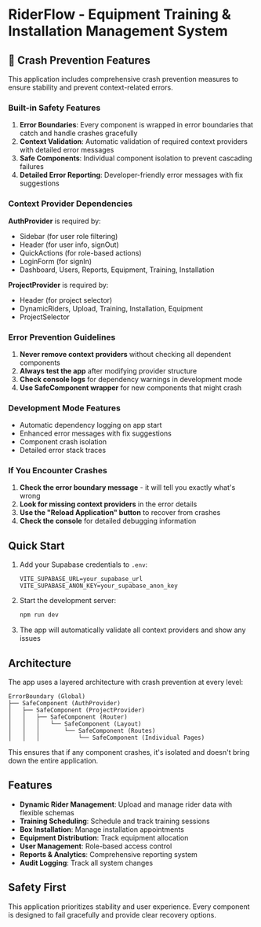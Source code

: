 # RiderFlow - Equipment Training & Installation Management System

## 🚨 Crash Prevention Features

This application includes comprehensive crash prevention measures to ensure stability and prevent context-related errors.

### Built-in Safety Features

1. **Error Boundaries**: Every component is wrapped in error boundaries that catch and handle crashes gracefully
2. **Context Validation**: Automatic validation of required context providers with detailed error messages
3. **Safe Components**: Individual component isolation to prevent cascading failures
4. **Detailed Error Reporting**: Developer-friendly error messages with fix suggestions

### Context Provider Dependencies

**AuthProvider** is required by:
- Sidebar (for user role filtering)
- Header (for user info, signOut)
- QuickActions (for role-based actions)
- LoginForm (for signIn)
- Dashboard, Users, Reports, Equipment, Training, Installation

**ProjectProvider** is required by:
- Header (for project selector)
- DynamicRiders, Upload, Training, Installation, Equipment
- ProjectSelector

### Error Prevention Guidelines

1. **Never remove context providers** without checking all dependent components
2. **Always test the app** after modifying provider structure
3. **Check console logs** for dependency warnings in development mode
4. **Use SafeComponent wrapper** for new components that might crash

### Development Mode Features

- Automatic dependency logging on app start
- Enhanced error messages with fix suggestions
- Component crash isolation
- Detailed error stack traces

### If You Encounter Crashes

1. **Check the error boundary message** - it will tell you exactly what's wrong
2. **Look for missing context providers** in the error details
3. **Use the "Reload Application" button** to recover from crashes
4. **Check the console** for detailed debugging information

## Quick Start

1. Add your Supabase credentials to `.env`:
   ```
   VITE_SUPABASE_URL=your_supabase_url
   VITE_SUPABASE_ANON_KEY=your_supabase_anon_key
   ```

2. Start the development server:
   ```bash
   npm run dev
   ```

3. The app will automatically validate all context providers and show any issues

## Architecture

The app uses a layered architecture with crash prevention at every level:

```
ErrorBoundary (Global)
├── SafeComponent (AuthProvider)
│   ├── SafeComponent (ProjectProvider)
│   │   ├── SafeComponent (Router)
│   │   │   └── SafeComponent (Layout)
│   │   │       └── SafeComponent (Routes)
│   │   │           └── SafeComponent (Individual Pages)
```

This ensures that if any component crashes, it's isolated and doesn't bring down the entire application.

## Features

- **Dynamic Rider Management**: Upload and manage rider data with flexible schemas
- **Training Scheduling**: Schedule and track training sessions
- **Box Installation**: Manage installation appointments
- **Equipment Distribution**: Track equipment allocation
- **User Management**: Role-based access control
- **Reports & Analytics**: Comprehensive reporting system
- **Audit Logging**: Track all system changes

## Safety First

This application prioritizes stability and user experience. Every component is designed to fail gracefully and provide clear recovery options.